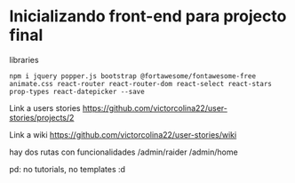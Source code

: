 # Inicializando front-end para projecto final

libraries

```
npm i jquery popper.js bootstrap @fortawesome/fontawesome-free animate.css react-router react-router-dom react-select react-stars prop-types react-datepicker --save
```

Link a users stories
https://github.com/victorcolina22/user-stories/projects/2

Link a wiki
https://github.com/victorcolina22/user-stories/wiki

hay dos rutas con funcionalidades
/admin/raider
/admin/home

pd: no tutorials, no templates :d
